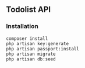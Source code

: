 ## Todolist API

### Installation

```
composer install
php artisan key:generate
php artisan passport:install
php artisan migrate
php artisan db:seed
```
